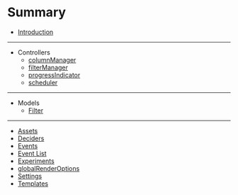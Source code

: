 # Summary

* [Introduction](README.md)

---
* Controllers
  * [columnManager](./docs/controller/columnManager.md)
  * [filterManager](./docs/controller/filterManager.md)
  * [progressIndicator](./docs/controller/progressIndicator.md)
  * [scheduler](./docs/controller/scheduler.md)
---
* Models
  * [Filter](./docs/vo/Filter.md)
---
* [Assets](./docs/assets.md)
* [Deciders](./docs/deciders.md)
* [Events](./docs/events.md)
* [Event List](./docs/events-list.md)
* [Experiments](./docs/experiments.md)
* [globalRenderOptions](./docs/globalRenderOptions.md)
* [Settings](./docs/settings.md)
* [Templates](./docs/templates.md)